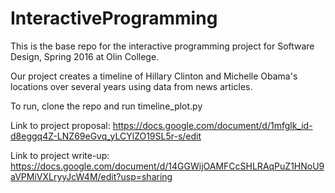 # InteractiveProgramming
This is the base repo for the interactive programming project for Software Design, Spring 2016 at Olin College.

Our project creates a timeline of Hillary Clinton and Michelle Obama's locations over several years using data from news articles.

To run, clone the repo and run timeline_plot.py

Link to project proposal: https://docs.google.com/document/d/1mfglk_id-d8eggq4Z-LNZ69eGvq_yLCYlZO19SL5r-s/edit

Link to project write-up:
https://docs.google.com/document/d/14GGWijOAMFCcSHLRAqPuZ1HNoU9aVPMiVXLryyJcW4M/edit?usp=sharing
